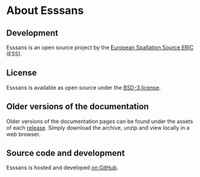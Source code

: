 # About Esssans

## Development

Esssans is an open source project by the [European Spallation Source ERIC](https://europeanspallationsource.se/) (ESS).

## License

Esssans is available as open source under the [BSD-3 license](https://opensource.org/licenses/BSD-3-Clause).

## Older versions of the documentation

Older versions of the documentation pages can be found under the assets of each [release](https://github.com/scipp/esssans/releases).
Simply download the archive, unzip and view locally in a web browser.

## Source code and development

Esssans is hosted and developed [on GitHub](https://github.com/scipp/esssans).
